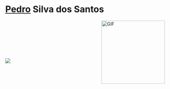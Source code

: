 # [Pedro](https://psdsantos.github.io/)  Silva dos Santos

<img align="right" alt="GIF" src="https://drive.google.com/uc?id=1v3eglsW2vOnkTr7fdRDVeoogVVOgf2lA" height=200px/>
<br/>
<br/>
<br/>
<br/>
<br/>
<br/>
<br/>
<img src="https://render.githubusercontent.com/render/math?math=\sqrt{-1}">

